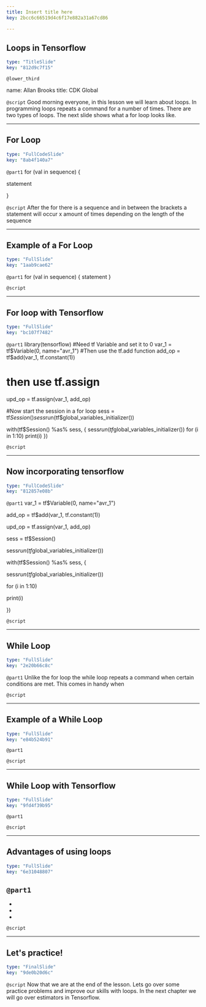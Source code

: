 ```yaml
---
title: Insert title here
key: 2bcc6c66519d4c6f17e882a31a67cd86

---
```

## Loops in Tensorflow

```yaml
type: "TitleSlide"
key: "812d9c7f15"
```

`@lower_third`

name: Allan Brooks
title: CDK Global


`@script`
Good morning everyone, in this lesson we will learn about loops. In programming loops repeats a command for a number of times. There are two types of loops. The next slide shows what a for loop looks like.


---
## For Loop

```yaml
type: "FullCodeSlide"
key: "8ab4f140a7"
```

`@part1`
for (val in sequence)
{

statement

}


`@script`
After the for there is a sequence  and in between the brackets a statement will occur x amount of times depending on the length of the sequence


---
## Example of a For Loop

```yaml
type: "FullSlide"
key: "1aab9cae62"
```

`@part1`
for (val in sequence)
{
statement
}


`@script`



---
## For loop with Tensorflow

```yaml
type: "FullSlide"
key: "bc107f7482"
```

`@part1`
library(tensorflow)
#Need tf Variable and set it to 0 
var_1 = tf$Variable(0, name="avr_1")
#Then use the tf.add function
add_op = tf$add(var_1, tf.constant(1))
# then use tf.assign
upd_op = tf.assign(var_1, add_op)

#Now start the session in a for loop
sess = tf$Session() 
sess$run(tf$global_variables_initializer())

with(tf$Session() %as% sess, {
  sess$run(tf$global_variables_initializer())
  for (i in 1:10)
    print(i)
})


`@script`



---
## Now incorporating tensorflow

```yaml
type: "FullCodeSlide"
key: "812857e08b"
```

`@part1`
var_1 = tf$Variable(0, name="avr_1")

add_op = tf$add(var_1, tf.constant(1))

upd_op = tf.assign(var_1, add_op)

sess = tf$Session() 

sess$run(tf$global_variables_initializer())

with(tf$Session() %as% sess, {
  
  sess$run(tf$global_variables_initializer())
  
  for (i in 1:10)
  
  print(i)

})


`@script`



---
## While Loop

```yaml
type: "FullSlide"
key: "2e20b66c8c"
```

`@part1`
Unlike the for loop the while loop repeats a command when certain conditions are met.  This comes in handy when


`@script`



---
## Example of a While Loop

```yaml
type: "FullSlide"
key: "e84b524b91"
```

`@part1`



`@script`



---
## While Loop with Tensorflow

```yaml
type: "FullSlide"
key: "9fd4f39b95"
```

`@part1`



`@script`



---
## Advantages of using loops

```yaml
type: "FullSlide"
key: "6e31048807"
```

`@part1`
- 
- 
-
-


`@script`



---
## Let's practice!

```yaml
type: "FinalSlide"
key: "9de0b20d6c"
```

`@script`
Now that we are at the end of the lesson. Lets go over some practice problems and improve our skills with loops. In the next chapter we will go over estimators in Tensorflow.

